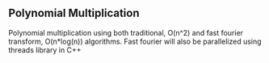 Polynomial Multiplication
--------------------------
Polynomial multiplication using both traditional, O(n^2) and fast fourier transform, O(n*log(n)) algorithms. Fast fourier will also be parallelized using threads library in C++
